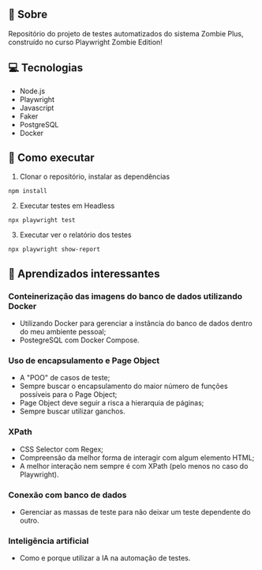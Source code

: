 ## 🤘 Sobre

Repositório do projeto de testes automatizados do sistema Zombie Plus, construído no curso Playwright Zombie Edition! 

## 💻 Tecnologias
- Node.js
- Playwright
- Javascript
- Faker
- PostgreSQL
- Docker

## 🤖 Como executar

1. Clonar o repositório, instalar as dependências
```
npm install
```

2. Executar testes em Headless
```
npx playwright test 
```

3. Executar ver o relatório dos testes
```
npx playwright show-report
```

## 💭 Aprendizados interessantes

### Conteinerização das imagens do banco de dados utilizando Docker
- Utilizando Docker para gerenciar a instância do banco de dados dentro do meu ambiente pessoal;
- PostegreSQL com Docker Compose.

### Uso de encapsulamento e Page Object
- A "POO" de casos de teste;
- Sempre buscar o encapsulamento do maior número de funções possíveis para o Page Object;
- Page Object deve seguir a risca a hierarquia de páginas;
- Sempre buscar utilizar ganchos.

### XPath
- CSS Selector com Regex;
- Compreensão da melhor forma de interagir com algum elemento HTML;
- A melhor interação nem sempre é com XPath (pelo menos no caso do Playwright).

### Conexão com banco de dados
- Gerenciar as massas de teste para não deixar um teste dependente do outro.

### Inteligência artificial
- Como e porque utilizar a IA na automação de testes.